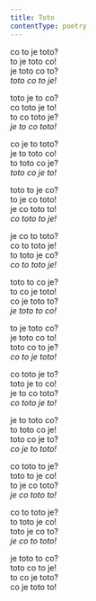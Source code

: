 ```yaml
---
title: Toto
contentType: poetry
---
```


<section>

co to je toto?  
to je toto co!  
je toto co to?  
_toto co to je!_

</section>

<section>

toto je to co?  
co toto je to!  
to co toto je?  
_je to co toto!_

</section>

<section>

co je to toto?  
je to toto co!  
to toto co je?  
_toto co je to!_

</section>

<section>

toto to je co?  
to je co toto!  
je co toto to!  
_co toto to je!_

</section>

<section>

je co to toto?  
co to toto je!  
to toto je co?  
_co to toto je!_

</section>

<section>

toto to co je?  
to co je toto!  
co je toto to?  
_je toto to co!_

</section>

<section>

to je toto co?  
je toto co to!  
toto co to je?  
_co to je toto!_

</section>

<section>

co toto je to?  
toto je to co!  
je to co toto?  
_co toto je to!_

</section>

<section>

je to toto co?  
to toto co je!  
toto co je to?  
_co je to toto!_

</section>

<section>

co toto to je?  
toto to je co!  
to je co toto?  
_je co toto to!_

</section>

<section>

co to toto je?  
to toto je co!  
toto je co to?  
_je co to toto!_

</section>

<section>

je toto to co?  
toto co to je!  
to co je toto?  
co je toto to!

</section>
